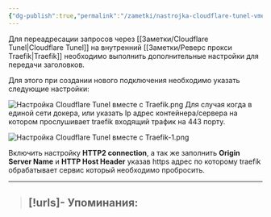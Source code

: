 ```yaml
---
{"dg-publish":true,"permalink":"/zametki/nastrojka-cloudflare-tunel-vmeste-s-traefik/","created":"2024-08-18 01:15"}
---
```


Для переадресации запросов через [[Заметки/Cloudflare Tunel\|Cloudflare Tunel]]  на внутренний [[Заметки/Реверс прокси Traefik\|Traefik]] необходимо выполнить дополнительные настройки для передачи заголовков. 

Для этого при создании нового подключения необходимо указать следующие настройки:

![Настройка Cloudflare Tunel вместе с Traefik.png](/img/user/%D0%98%D1%81%D1%85%D0%BE%D0%B4%D0%BD%D0%B8%D0%BA%D0%B8/%D0%9D%D0%B0%D1%81%D1%82%D1%80%D0%BE%D0%B9%D0%BA%D0%B0%20Cloudflare%20Tunel%20%D0%B2%D0%BC%D0%B5%D1%81%D1%82%D0%B5%20%D1%81%20Traefik.png)
Для случая когда в единой сети докера, или указать Ip адрес контейнера/сервера на котором прослушивает traefik входящий трафик на 443 порту.

![Настройка Cloudflare Tunel вместе с Traefik-1.png](/img/user/%D0%98%D1%81%D1%85%D0%BE%D0%B4%D0%BD%D0%B8%D0%BA%D0%B8/%D0%9D%D0%B0%D1%81%D1%82%D1%80%D0%BE%D0%B9%D0%BA%D0%B0%20Cloudflare%20Tunel%20%D0%B2%D0%BC%D0%B5%D1%81%D1%82%D0%B5%20%D1%81%20Traefik-1.png)

Включить настройку **HTTP2 connection**, а так же заполнить **Origin Server Name** и **HTTP Host Header** указав https адрес по которому traefik обрабатывает сервис который необходимо пробросить.

---
> [!urls]- Упоминания:
> - 
